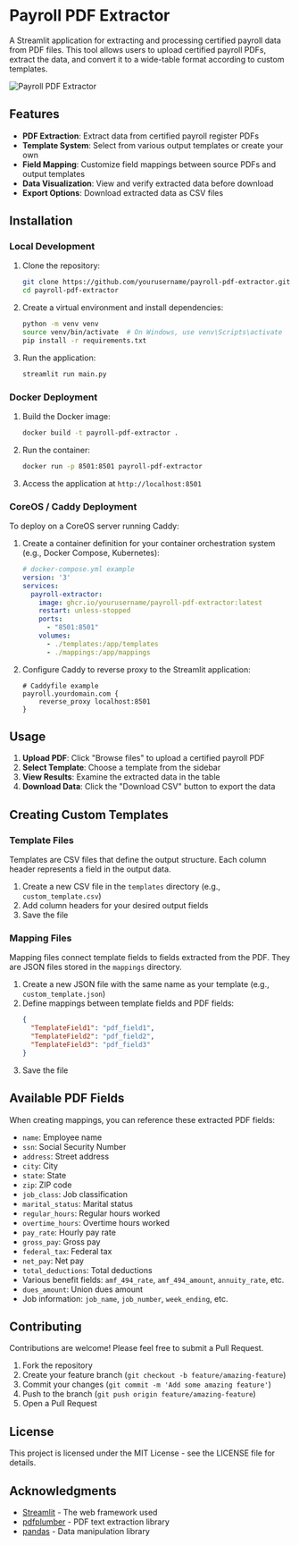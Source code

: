 # Payroll PDF Extractor

A Streamlit application for extracting and processing certified payroll data from PDF files. This tool allows users to upload certified payroll PDFs, extract the data, and convert it to a wide-table format according to custom templates.

![Payroll PDF Extractor](https://via.placeholder.com/800x450.png?text=Payroll+PDF+Extractor)

## Features

- **PDF Extraction**: Extract data from certified payroll register PDFs
- **Template System**: Select from various output templates or create your own
- **Field Mapping**: Customize field mappings between source PDFs and output templates
- **Data Visualization**: View and verify extracted data before download
- **Export Options**: Download extracted data as CSV files

## Installation

### Local Development

1. Clone the repository:
   ```bash
   git clone https://github.com/yourusername/payroll-pdf-extractor.git
   cd payroll-pdf-extractor
   ```

2. Create a virtual environment and install dependencies:
   ```bash
   python -m venv venv
   source venv/bin/activate  # On Windows, use venv\Scripts\activate
   pip install -r requirements.txt
   ```

3. Run the application:
   ```bash
   streamlit run main.py
   ```

### Docker Deployment

1. Build the Docker image:
   ```bash
   docker build -t payroll-pdf-extractor .
   ```

2. Run the container:
   ```bash
   docker run -p 8501:8501 payroll-pdf-extractor
   ```

3. Access the application at `http://localhost:8501`

### CoreOS / Caddy Deployment

To deploy on a CoreOS server running Caddy:

1. Create a container definition for your container orchestration system (e.g., Docker Compose, Kubernetes):
   ```yaml
   # docker-compose.yml example
   version: '3'
   services:
     payroll-extractor:
       image: ghcr.io/yourusername/payroll-pdf-extractor:latest
       restart: unless-stopped
       ports:
         - "8501:8501"
       volumes:
         - ./templates:/app/templates
         - ./mappings:/app/mappings
   ```

2. Configure Caddy to reverse proxy to the Streamlit application:
   ```
   # Caddyfile example
   payroll.yourdomain.com {
       reverse_proxy localhost:8501
   }
   ```

## Usage

1. **Upload PDF**: Click "Browse files" to upload a certified payroll PDF
2. **Select Template**: Choose a template from the sidebar
3. **View Results**: Examine the extracted data in the table
4. **Download Data**: Click the "Download CSV" button to export the data

## Creating Custom Templates

### Template Files

Templates are CSV files that define the output structure. Each column header represents a field in the output data.

1. Create a new CSV file in the `templates` directory (e.g., `custom_template.csv`)
2. Add column headers for your desired output fields
3. Save the file

### Mapping Files

Mapping files connect template fields to fields extracted from the PDF. They are JSON files stored in the `mappings` directory.

1. Create a new JSON file with the same name as your template (e.g., `custom_template.json`)
2. Define mappings between template fields and PDF fields:
   ```json
   {
     "TemplateField1": "pdf_field1",
     "TemplateField2": "pdf_field2",
     "TemplateField3": "pdf_field3"
   }
   ```
3. Save the file

## Available PDF Fields

When creating mappings, you can reference these extracted PDF fields:

- `name`: Employee name
- `ssn`: Social Security Number
- `address`: Street address
- `city`: City
- `state`: State
- `zip`: ZIP code
- `job_class`: Job classification
- `marital_status`: Marital status
- `regular_hours`: Regular hours worked
- `overtime_hours`: Overtime hours worked
- `pay_rate`: Hourly pay rate
- `gross_pay`: Gross pay
- `federal_tax`: Federal tax
- `net_pay`: Net pay
- `total_deductions`: Total deductions
- Various benefit fields: `amf_494_rate`, `amf_494_amount`, `annuity_rate`, etc.
- `dues_amount`: Union dues amount
- Job information: `job_name`, `job_number`, `week_ending`, etc.

## Contributing

Contributions are welcome! Please feel free to submit a Pull Request.

1. Fork the repository
2. Create your feature branch (`git checkout -b feature/amazing-feature`)
3. Commit your changes (`git commit -m 'Add some amazing feature'`)
4. Push to the branch (`git push origin feature/amazing-feature`)
5. Open a Pull Request

## License

This project is licensed under the MIT License - see the LICENSE file for details.

## Acknowledgments

- [Streamlit](https://streamlit.io/) - The web framework used
- [pdfplumber](https://github.com/jsvine/pdfplumber) - PDF text extraction library
- [pandas](https://pandas.pydata.org/) - Data manipulation library
